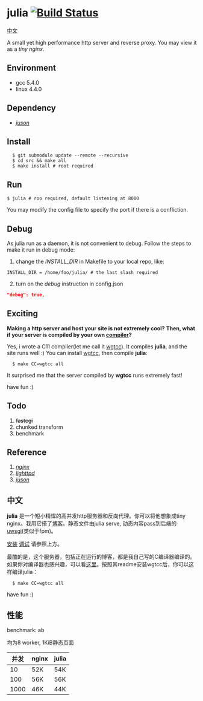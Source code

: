 [juson]: https://github.com/wgtdkp/juson
[nginx]: https://nginx.org/
[lighttpd]: https://www.lighttpd.net/

# julia [![Build Status](https://travis-ci.org/wgtdkp/julia.svg?branch=master)](https://travis-ci.org/wgtdkp/julia)

[中文](#中文)

A small yet high performance http server and reverse proxy. You may view it as a _tiny nginx_.

## Environment

* gcc 5.4.0
* linux 4.4.0

## Dependency

* _[juson]_

## Install

```shell
  $ git submodule update --remote --recursive
  $ cd src && make all
  $ make install # root required
```

## Run

```shell
$ julia # roo required, default listening at 8000
```

You may modify the config file to specify the port if there is a confliction.

## Debug

As julia run as a daemon, it is not convenient to debug.
Follow the steps to make it run in debug mode:

1. change the _INSTALL\_DIR_ in Makefile to your local repo, like:
  ```shell
  INSTALL_DIR = /home/foo/julia/ # the last slash required
  ```

2. turn on the _debug_ instruction in config.json
  ```json
  "debug": true,
  ```

## **Exciting**

**Making a http server and host your site is not extremely cool?**
**Then, what if your server is compiled by your own [compiler](https://github.com/wgtdkp/wgtcc)?**

Yes, i wrote a C11 compiler(let me call it [wgtcc](https://github.com/wgtdkp/wgtcc)). It compiles **julia**, and the site runs well :) You can install [wgtcc](https://github.com/wgtdkp/wgtcc), then compile **julia**:

```shell
  $ make CC=wgtcc all
```

It surprised me that the server compiled by **wgtcc** runs extremely fast!

have fun :)

## Todo

1. ~~fastcgi~~
2. chunked transform
3. benchmark

## Reference

1. _[nginx]_
2. _[lighttpd]_
3. _[juson]_


## 中文

**julia** 是一个短小精悍的高并发http服务器和反向代理。你可以将他想象成tiny nginx。我用它搭了[博客](http://www.wgtdkp.com/)。静态文件由julia serve, 动态内容pass到后端的[uwsgi](https://uwsgi-docs.readthedocs.io/en/latest/)(类似于fpm)。

[安装](#MAKE)
[调试](#DEBUG)
请参照上方。

最酷的是，这个服务器，包括正在运行的博客，都是我自己写的C编译器编译的。如果你对编译器也感兴趣，可以看[这里](https://www.github.com/wgtdkp/wgtcc)。按照其readme安装wgtcc后，你可以这样编译julia：
```shell
  $ make CC=wgtcc all
```

have fun :)

## 性能
benchmark: ab

均为8 worker, 1KiB静态页面

| 并发 | nginx | julia |
| ---- | ----- | ----- |
| 10   | 52K   | 54K   |
| 100  | 56K   | 56K   |
| 1000 | 46K   | 44K   |
